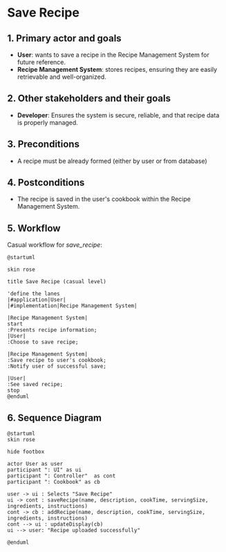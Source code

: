 # Save Recipe

## 1. Primary actor and goals
* __User__: wants to save a recipe in the Recipe Management System for future reference.
* __Recipe Management System__: stores recipes, ensuring they are easily retrievable and well-organized.



## 2. Other stakeholders and their goals

* __Developer__:  Ensures the system is secure, reliable, and that recipe data is properly managed.


## 3. Preconditions

* A recipe must be already formed (either by user or from database)

## 4. Postconditions

* The recipe is saved in the user's cookbook within the Recipe Management System.

## 5. Workflow

Casual workflow for _save_recipe_:

```plantuml
@startuml

skin rose

title Save Recipe (casual level)

'define the lanes
|#application|User|
|#implementation|Recipe Management System|

|Recipe Management System|
start
:Presents recipe information;
|User|
:Choose to save recipe;

|Recipe Management System|
:Save recipe to user's cookbook;
:Notify user of successful save;

|User|
:See saved recipe;
stop
@enduml
```


## 6. Sequence Diagram

```plantuml
@startuml
skin rose

hide footbox

actor User as user
participant ": UI" as ui
participant ": Controller"  as cont
participant ": Cookbook" as cb

user -> ui : Selects "Save Recipe"
ui -> cont : saveRecipe(name, description, cookTime, servingSize, ingredients, instructions)
cont -> cb : addRecipe(name, description, cookTime, servingSize, ingredients, instructions)
cont --> ui : updateDisplay(cb)
ui --> user: "Recipe uploaded successfully"

@enduml
````
